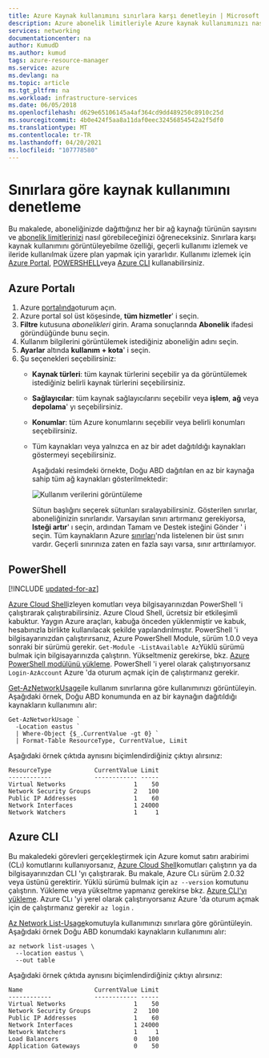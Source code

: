 ```yaml
---
title: Azure Kaynak kullanımını sınırlara karşı denetleyin | Microsoft Docs
description: Azure abonelik limitleriyle Azure kaynak kullanımınızı nasıl denetleyeceğinizi öğrenin.
services: networking
documentationcenter: na
author: KumudD
ms.author: kumud
tags: azure-resource-manager
ms.service: azure
ms.devlang: na
ms.topic: article
ms.tgt_pltfrm: na
ms.workload: infrastructure-services
ms.date: 06/05/2018
ms.openlocfilehash: d629e65106145a4af364cd9dd489250c8910c25d
ms.sourcegitcommit: 4b0e424f5aa8a11daf0eec32456854542a2f5df0
ms.translationtype: MT
ms.contentlocale: tr-TR
ms.lasthandoff: 04/20/2021
ms.locfileid: "107778580"
---
```

# <a name="check-resource-usage-against-limits"></a>Sınırlara göre kaynak kullanımını denetleme

Bu makalede, aboneliğinizde dağıttığınız her bir ağ kaynağı türünün sayısını ve [abonelik limitlerinizi](../azure-resource-manager/management/azure-subscription-service-limits.md?toc=%2fazure%2fnetworking%2ftoc.json#networking-limits) nasıl görebileceğinizi öğreneceksiniz. Sınırlara karşı kaynak kullanımını görüntüleyebilme özelliği, geçerli kullanımı izlemek ve ileride kullanılmak üzere plan yapmak için yararlıdır. Kullanımı izlemek için [Azure Portal](#azure-portal), [POWERSHELL](#powershell)veya [Azure CLI](#azure-cli) kullanabilirsiniz.

## <a name="azure-portal"></a>Azure Portalı

1. Azure [portalında](https://portal.azure.com)oturum açın.
2. Azure portal sol üst köşesinde, **tüm hizmetler**' i seçin.
3. **Filtre** kutusuna *abonelikleri* girin. Arama sonuçlarında **Abonelik** ifadesi göründüğünde bunu seçin.
4. Kullanım bilgilerini görüntülemek istediğiniz aboneliğin adını seçin.
5. **Ayarlar** altında **kullanım + kota**' i seçin.
6. Şu seçenekleri seçebilirsiniz:
   - **Kaynak türleri**: tüm kaynak türlerini seçebilir ya da görüntülemek istediğiniz belirli kaynak türlerini seçebilirsiniz.
   - **Sağlayıcılar**: tüm kaynak sağlayıcılarını seçebilir veya **işlem**, **ağ** veya **depolama**' yı seçebilirsiniz.
   - **Konumlar**: tüm Azure konumlarını seçebilir veya belirli konumları seçebilirsiniz.
   - Tüm kaynakları veya yalnızca en az bir adet dağıtıldığı kaynakları göstermeyi seçebilirsiniz.

     Aşağıdaki resimdeki örnekte, Doğu ABD dağıtılan en az bir kaynağa sahip tüm ağ kaynakları gösterilmektedir:

       ![Kullanım verilerini görüntüleme](./media/check-usage-against-limits/view-usage.png)

     Sütun başlığını seçerek sütunları sıralayabilirsiniz. Gösterilen sınırlar, aboneliğinizin sınırlarıdır. Varsayılan sınırı artırmanız gerekiyorsa, **Isteği artır**' ı seçin, ardından Tamam ve Destek isteğini Gönder ' i seçin. Tüm kaynakların Azure [sınırları](../azure-resource-manager/management/azure-subscription-service-limits.md?toc=%2fazure%2fnetworking%2ftoc.json#networking-limits)'nda listelenen bir üst sınırı vardır. Geçerli sınırınıza zaten en fazla sayı varsa, sınır arttırılamıyor.

## <a name="powershell"></a>PowerShell

[!INCLUDE [updated-for-az](../../includes/updated-for-az.md)]

[Azure Cloud Shell](https://shell.azure.com/powershell)izleyen komutları veya bilgisayarınızdan PowerShell 'i çalıştırarak çalıştırabilirsiniz. Azure Cloud Shell, ücretsiz bir etkileşimli kabuktur. Yaygın Azure araçları, kabuğa önceden yüklenmiştir ve kabuk, hesabınızla birlikte kullanılacak şekilde yapılandırılmıştır. PowerShell 'i bilgisayarınızdan çalıştırırsanız, Azure PowerShell Module, sürüm 1.0.0 veya sonraki bir sürümü gerekir. `Get-Module -ListAvailable Az`Yüklü sürümü bulmak için bilgisayarınızda çalıştırın. Yükseltmeniz gerekirse, bkz. [Azure PowerShell modülünü yükleme](/powershell/azure/install-az-ps). PowerShell 'i yerel olarak çalıştırıyorsanız `Login-AzAccount` Azure 'da oturum açmak için de çalıştırmanız gerekir.

[Get-AzNetworkUsage](/powershell/module/az.network/get-aznetworkusage)ile kullanım sınırlarına göre kullanımınızı görüntüleyin. Aşağıdaki örnek, Doğu ABD konumunda en az bir kaynağın dağıtıldığı kaynakların kullanımını alır:

```azurepowershell-interactive
Get-AzNetworkUsage `
  -Location eastus `
  | Where-Object {$_.CurrentValue -gt 0} `
  | Format-Table ResourceType, CurrentValue, Limit
```

Aşağıdaki örnek çıktıda aynısını biçimlendirdiğiniz çıktıyı alırsınız:

```output
ResourceType            CurrentValue Limit
------------            ------------ -----
Virtual Networks                   1    50
Network Security Groups            2   100
Public IP Addresses                1    60
Network Interfaces                 1 24000
Network Watchers                   1     1
```

## <a name="azure-cli"></a>Azure CLI

Bu makaledeki görevleri gerçekleştirmek için Azure komut satırı arabirimi (CLı) komutlarını kullanıyorsanız, [Azure Cloud Shell](https://shell.azure.com/bash)komutları çalıştırın ya da bilgisayarınızdan CLI 'yı çalıştırarak. Bu makale, Azure CLı sürüm 2.0.32 veya üstünü gerektirir. Yüklü sürümü bulmak için `az --version` komutunu çalıştırın. Yükleme veya yükseltme yapmanız gerekirse bkz. [Azure CLI’yı yükleme](/cli/azure/install-azure-cli). Azure CLı 'yi yerel olarak çalıştırıyorsanız Azure 'da oturum açmak için de çalıştırmanız gerekir `az login` .

[Az Network List-Usage](/cli/azure/network#az_network_list_usages)komutuyla kullanımınızı sınırlara göre görüntüleyin. Aşağıdaki örnek Doğu ABD konumdaki kaynakların kullanımını alır:

```azurecli-interactive
az network list-usages \
  --location eastus \
  --out table
```

Aşağıdaki örnek çıktıda aynısını biçimlendirdiğiniz çıktıyı alırsınız:

```output
Name                    CurrentValue Limit
------------            ------------ -----
Virtual Networks                   1    50
Network Security Groups            2   100
Public IP Addresses                1    60
Network Interfaces                 1 24000
Network Watchers                   1     1
Load Balancers                     0   100
Application Gateways               0    50
```